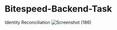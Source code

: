 # Bitespeed-Backend-Task
Identity Reconciliation 
![Screenshot (186)](https://github.com/Rohith2050/Bitespeed-Backend-Task/assets/87187293/a786b602-674f-498e-bb6f-3fb637b77a0e)

